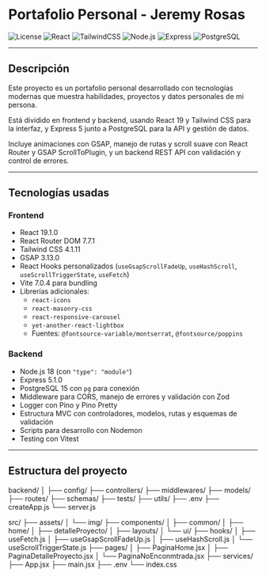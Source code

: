 # Portafolio Personal - Jeremy Rosas

![License](https://img.shields.io/badge/license-MIT-green) ![React](https://img.shields.io/badge/React-19.1.0-blue) ![TailwindCSS](https://img.shields.io/badge/Tailwind-4.1.11-purple) ![Node.js](https://img.shields.io/badge/Node.js-18-green) ![Express](https://img.shields.io/badge/Express-5.1.0-yellow) ![PostgreSQL](https://img.shields.io/badge/PostgreSQL-15-blue)

---

## Descripción

Este proyecto es un portafolio personal desarrollado con tecnologías modernas que muestra habilidades, proyectos y datos personales de mi persona. 

Está dividido en frontend y backend, usando React 19 y Tailwind CSS para la interfaz, y Express 5 junto a PostgreSQL para la API y gestión de datos.

Incluye animaciones con GSAP, manejo de rutas y scroll suave con React Router y GSAP ScrollToPlugin, y un backend REST API con validación y control de errores.

---

## Tecnologías usadas

### Frontend

- React 19.1.0
- React Router DOM 7.7.1
- Tailwind CSS 4.1.11
- GSAP 3.13.0
- React Hooks personalizados (`useGsapScrollFadeUp`, `useHashScroll`, `useScrollTriggerState`, `useFetch`)
- Vite 7.0.4 para bundling
- Librerías adicionales:
  - `react-icons`
  - `react-masonry-css`
  - `react-responsive-carousel`
  - `yet-another-react-lightbox`
  - Fuentes: `@fontsource-variable/montserrat`, `@fontsource/poppins`

### Backend

- Node.js 18 (con `"type": "module"`)
- Express 5.1.0
- PostgreSQL 15 con `pg` para conexión
- Middleware para CORS, manejo de errores y validación con Zod
- Logger con Pino y Pino Pretty
- Estructura MVC con controladores, modelos, rutas y esquemas de validación
- Scripts para desarrollo con Nodemon
- Testing con Vitest

---

## Estructura del proyecto

backend/
│
├── config/
├── controllers/
├── middlewares/
├── models/
├── routes/
├── schemas/
├── tests/
├── utils/
├── .env
├── createApp.js
└── server.js

src/
├── assets/
│ └── img/
├── components/
│ ├── common/
│ ├── home/
│ ├── detalleProyecto/
│ ├── layouts/
│ └── ui/
├── hooks/
│ ├── useFetch.js
│ ├── useGsapScrollFadeUp.js
│ ├── useHashScroll.js
│ └── useScrollTriggerState.js
├── pages/
│ ├── PaginaHome.jsx
│ ├── PaginaDetalleProyecto.jsx
│ └── PaginaNoEnconmtrada.jsx
├── services/
├── App.jsx
├── main.jsx
├── .env
└── index.css
